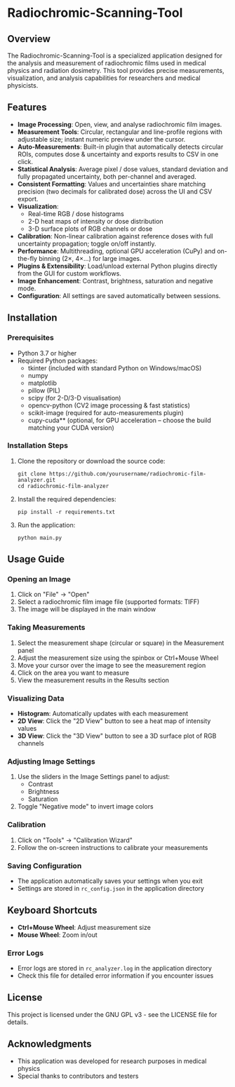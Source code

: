 # Radiochromic-Scanning-Tool

## Overview

The Radiochromic-Scanning-Tool is a specialized application designed for the analysis and measurement of radiochromic films used in medical physics and radiation dosimetry. This tool provides precise measurements, visualization, and analysis capabilities for researchers and medical physicists.

## Features

- **Image Processing**: Open, view, and analyse radiochromic film images.
- **Measurement Tools**: Circular, rectangular and line-profile regions with adjustable size; instant numeric preview under the cursor.
- **Auto-Measurements**: Built-in plugin that automatically detects circular ROIs, computes dose & uncertainty and exports results to CSV in one click.
- **Statistical Analysis**: Average pixel / dose values, standard deviation and fully propagated uncertainty, both per-channel and averaged.
- **Consistent Formatting**: Values and uncertainties share matching precision (two decimals for calibrated dose) across the UI and CSV export.
- **Visualization**:
  - Real-time RGB / dose histograms
  - 2-D heat maps of intensity or dose distribution
  - 3-D surface plots of RGB channels or dose
- **Calibration**: Non-linear calibration against reference doses with full uncertainty propagation; toggle on/off instantly.
- **Performance**: Multithreading, optional GPU acceleration (CuPy) and on-the-fly binning (2×, 4×…) for large images.
- **Plugins & Extensibility**: Load/unload external Python plugins directly from the GUI for custom workflows.
- **Image Enhancement**: Contrast, brightness, saturation and negative mode.
- **Configuration**: All settings are saved automatically between sessions.

## Installation

### Prerequisites

- Python 3.7 or higher
- Required Python packages:
  - tkinter (included with standard Python on Windows/macOS)
  - numpy
  - matplotlib
  - pillow (PIL)
  - scipy (for 2-D/3-D visualisation)
  - opencv-python (CV2 image processing & fast statistics)
  - scikit-image (required for auto-measurements plugin)
  - cupy-cuda** (optional, for GPU acceleration – choose the build matching your CUDA version)

### Installation Steps

1. Clone the repository or download the source code:
   ```
   git clone https://github.com/yourusername/radiochromic-film-analyzer.git
   cd radiochromic-film-analyzer
   ```

2. Install the required dependencies:
   ```
   pip install -r requirements.txt
   ```

3. Run the application:
   ```
   python main.py
   ```

## Usage Guide

### Opening an Image

1. Click on "File" → "Open" 
2. Select a radiochromic film image file (supported formats: TIFF)
3. The image will be displayed in the main window

### Taking Measurements

1. Select the measurement shape (circular or square) in the Measurement panel
2. Adjust the measurement size using the spinbox or Ctrl+Mouse Wheel
3. Move your cursor over the image to see the measurement region
4. Click on the area you want to measure
5. View the measurement results in the Results section

### Visualizing Data

- **Histogram**: Automatically updates with each measurement
- **2D View**: Click the "2D View" button to see a heat map of intensity values
- **3D View**: Click the "3D View" button to see a 3D surface plot of RGB channels

### Adjusting Image Settings

1. Use the sliders in the Image Settings panel to adjust:
   - Contrast
   - Brightness
   - Saturation
2. Toggle "Negative mode" to invert image colors

### Calibration

1. Click on "Tools" → "Calibration Wizard"
2. Follow the on-screen instructions to calibrate your measurements

### Saving Configuration

- The application automatically saves your settings when you exit
- Settings are stored in `rc_config.json` in the application directory

## Keyboard Shortcuts

- **Ctrl+Mouse Wheel**: Adjust measurement size
- **Mouse Wheel**: Zoom in/out

### Error Logs

- Error logs are stored in `rc_analyzer.log` in the application directory
- Check this file for detailed error information if you encounter issues

## License

This project is licensed under the GNU GPL v3 - see the LICENSE file for details.

## Acknowledgments

- This application was developed for research purposes in medical physics
- Special thanks to contributors and testers
